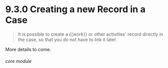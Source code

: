 #    9.3.0 Creating a new Record in a Case

> It is possible to create a {{work}} or other activities' record directly in the case, so that you do not have to link it later.

More details to come. 



###### core module
